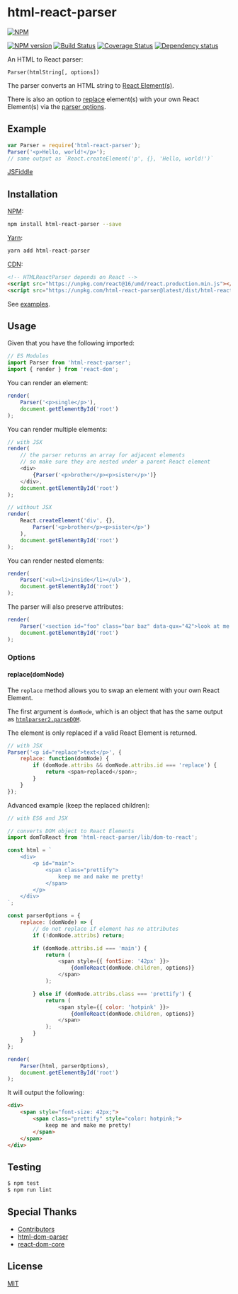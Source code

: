 # html-react-parser

[![NPM](https://nodei.co/npm/html-react-parser.png)](https://nodei.co/npm/html-react-parser/)

[![NPM version](https://img.shields.io/npm/v/html-react-parser.svg)](https://www.npmjs.com/package/html-react-parser)
[![Build Status](https://travis-ci.org/remarkablemark/html-react-parser.svg?branch=master)](https://travis-ci.org/remarkablemark/html-react-parser)
[![Coverage Status](https://coveralls.io/repos/github/remarkablemark/html-react-parser/badge.svg?branch=master)](https://coveralls.io/github/remarkablemark/html-react-parser?branch=master)
[![Dependency status](https://david-dm.org/remarkablemark/html-react-parser.svg)](https://david-dm.org/remarkablemark/html-react-parser)

An HTML to React parser:

```
Parser(htmlString[, options])
```

The parser converts an HTML string to [React Element(s)](https://facebook.github.io/react/docs/react-api.html#creating-react-elements).

There is also an option to [replace](#replacedomnode) element(s) with your own React Element(s) via the [parser options](#options).

## Example

```js
var Parser = require('html-react-parser');
Parser('<p>Hello, world!</p>');
// same output as `React.createElement('p', {}, 'Hello, world!')`
```

[JSFiddle](https://jsfiddle.net/remarkablemark/7v86d800/)

## Installation

[NPM](https://www.npmjs.com/package/html-react-parser):

```sh
npm install html-react-parser --save
```

[Yarn](https://yarn.fyi/html-react-parser):

```sh
yarn add html-react-parser
```

[CDN](https://unpkg.com/html-react-parser/):

```html
<!-- HTMLReactParser depends on React -->
<script src="https://unpkg.com/react@16/umd/react.production.min.js"></script>
<script src="https://unpkg.com/html-react-parser@latest/dist/html-react-parser.min.js"></script>
```

See [examples](https://github.com/remarkablemark/html-react-parser/tree/master/examples).

## Usage

Given that you have the following imported:

```js
// ES Modules
import Parser from 'html-react-parser';
import { render } from 'react-dom';
```

You can render an element:

```js
render(
    Parser('<p>single</p>'),
    document.getElementById('root')
);
```

You can render multiple elements:

```js
// with JSX
render(
    // the parser returns an array for adjacent elements
    // so make sure they are nested under a parent React element
    <div>
        {Parser('<p>brother</p><p>sister</p>')}
    </div>,
    document.getElementById('root')
);

// without JSX
render(
    React.createElement('div', {},
        Parser('<p>brother</p><p>sister</p>')
    ),
    document.getElementById('root')
);
```

You can render nested elements:

```js
render(
    Parser('<ul><li>inside</li></ul>'),
    document.getElementById('root')
);
```

The parser will also preserve attributes:

```js
render(
    Parser('<section id="foo" class="bar baz" data-qux="42">look at me now</section>'),
    document.getElementById('root')
);
```

### Options

#### replace(domNode)

The `replace` method allows you to swap an element with your own React Element.

The first argument is `domNode`, which is an object that has the same output as [`htmlparser2.parseDOM`](https://github.com/fb55/domhandler#example).

The element is only replaced if a valid React Element is returned.

```js
// with JSX
Parser('<p id="replace">text</p>', {
    replace: function(domNode) {
        if (domNode.attribs && domNode.attribs.id === 'replace') {
            return <span>replaced</span>;
        }
    }
});
```

Advanced example (keep the replaced children):

```js
// with ES6 and JSX

// converts DOM object to React Elements
import domToReact from 'html-react-parser/lib/dom-to-react';

const html = `
    <div>
        <p id="main">
            <span class="prettify">
                keep me and make me pretty!
            </span>
        </p>
    </div>
`;

const parserOptions = {
    replace: (domNode) => {
        // do not replace if element has no attributes
        if (!domNode.attribs) return;

        if (domNode.attribs.id === 'main') {
            return (
                <span style={{ fontSize: '42px' }}>
                    {domToReact(domNode.children, options)}
                </span>
            );

        } else if (domNode.attribs.class === 'prettify') {
            return (
                <span style={{ color: 'hotpink' }}>
                    {domToReact(domNode.children, options)}
                </span>
            );
        }
    }
};

render(
    Parser(html, parserOptions),
    document.getElementById('root')
);
```

It will output the following:

```html
<div>
    <span style="font-size: 42px;">
        <span class="prettify" style="color: hotpink;">
            keep me and make me pretty!
        </span>
    </span>
</div>
```

## Testing

```sh
$ npm test
$ npm run lint
```

## Special Thanks

- [Contributors](https://github.com/remarkablemark/html-react-parser/graphs/contributors)
- [html-dom-parser](https://github.com/remarkablemark/html-dom-parser)
- [react-dom-core](https://github.com/remarkablemark/react-dom-core)

## License

[MIT](https://github.com/remarkablemark/html-react-parser/blob/master/LICENSE)
